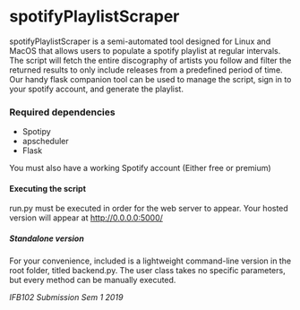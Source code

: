 spotifyPlaylistScraper
==================================

spotifyPlaylistScraper is a semi-automated tool designed for Linux and MacOS that allows users to populate a spotify playlist at
regular intervals. The script will fetch the entire discography of artists you follow and filter the returned results to only include
releases from a predefined period of time. Our handy flask companion tool can be used to manage the script, sign in to your spotify
account, and generate the playlist.

### Required dependencies

* Spotipy
* apscheduler
* Flask

You must also have a working Spotify account (Either free or premium)

#### Executing the script

run.py must be executed in order for the web server to appear.
Your hosted version will appear at http://0.0.0.0:5000/

##### Standalone version

For your convenience, included is a lightweight command-line version in the root folder, titled backend.py. The user class takes no specific parameters, but every method can be manually executed.

*IFB102 Submission Sem 1 2019*
